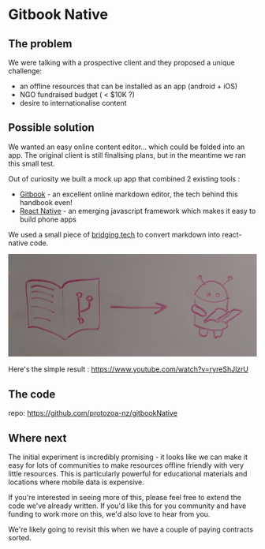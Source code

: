 # Gitbook Native

## The problem

We were talking with a prospective client and they proposed a unique challenge:
- an offline resources that can be installed as an app (android + iOS)
- NGO fundraised budget ( < $10K ?)
- desire to internationalise content


## Possible solution

We wanted an easy online content editor... which could be folded into an app.
The original client is still finalising plans, but in the meantime we ran this small test.

Out of curiosity we built a mock up app that combined 2 existing tools :
- [Gitbook](www.gitbook.com) - an excellent online markdown editor, the tech behind this handbook even!
- [React Native](www.reactnative.com) - an emerging javascript framework which makes it easy to build phone apps

We used a small piece of [bridging tech](https://www.npmjs.com/package/react-native-htmlview) to convert markdown into react-native code.

![](https://github.com/protozoa-nz/gitbookNative/raw/master/logo.png)

Here's the simple result : https://www.youtube.com/watch?v=ryreShJlzrU

## The code

repo: https://github.com/protozoa-nz/gitbookNative


## Where next

The initial experiment is incredibly promising - it looks like we can make it easy for lots of communities to make resources offline friendly with very little resources.
This is particularly powerful for educational materials and locations where mobile data is expensive.

If you're interested in seeing more of this, please feel free to extend the code we've already written. If you'd like this for you community and have funding to work more on this, we'd also love to hear from you.

We're likely going to revisit this when we have a couple of paying contracts sorted.
 
